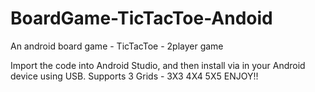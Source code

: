 # BoardGame-TicTacToe-Andoid
An android board game - TicTacToe - 2player game 

Import the code into Android Studio, and then install via in your Android device using USB.
Supports 3 Grids - 3X3 4X4 5X5
ENJOY!!
